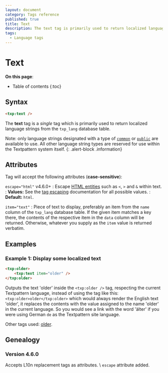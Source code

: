 ```yaml
---
layout: document
category: Tags reference
published: true
title: Text
description: The text tag is primarily used to return localized language strings from the txp_lang database table.
tags:
  - Language tags
---
```


# Text

**On this page**:

* Table of contents
{:toc}

## Syntax

~~~ html
<txp:text />
~~~

The **text** tag is a *single* tag which is primarily used to return localized language strings from the `txp_lang` database table.

Note: only language strings designated with a type of [`common`](https://github.com/textpattern/textpacks/blob/master/lang/en.ini#L265) or [`public`](https://github.com/textpattern/textpacks/blob/master/lang/en.ini#L776) are available to use. All other language string types are reserved for use within the Textpattern system itself.
{: .alert-block .information}

## Attributes

Tag will accept the following attributes (**case-sensitive**):

`escape="html"` <span class="footnote warning">v4.6.0+</span>
: Escape [HTML entities](https://developer.mozilla.org/en-US/docs/Glossary/Entity) such as `<`, `>` and `&` within text.
: **Values:** See the [tag escaping](/tags/learning/#tag-escaping) documentation for all possible values.
: **Default:** `html`.

`item="text"`
: Piece of text to display, preferably an item from the `name` column of the `txp_lang` database table. If the given item matches a key there, the contents of the respective item in the `data` column will be returned. Otherwise, whatever you supply as the `item` value is returned verbatim.

## Examples

### Example 1: Display some localized text

~~~ html
<txp:older>
    <txp:text item="older" />
</txp:older>
~~~

Outputs the text 'older' inside the `<txp:older />` tag, respecting the current Textpattern language, instead of using the tag like this: `<txp:older>older</txp:older>` which would always render the English text 'older', it replaces the contents with the value assigned to the name 'older' in the current language. So you would see a link with the word 'älter' if you were using German `de` as the Textpattern site language.

Other tags used: [older](/tags/older).

## Genealogy

### Version 4.6.0

Accepts L10n replacement tags as attributes. \\
`escape` attribute added.
